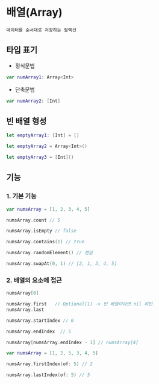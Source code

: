 # 배열(Array)
    데이터를 순서대로 저장하는 컬렉션

## 타입 표기
+ 정식문법
~~~swift
var numArray1: Array<Int>
~~~
+ 단축문법
~~~swift
var numArray2: [Int]
~~~


## 빈 배열 형성
~~~swift
let emptyArray1: [Int] = []

let emptyArray2 = Array<Int>()

let emptyArray3 = [Int]()
~~~

## 기능
### 1. 기본 기능
~~~swift
var numsArray = [1, 2, 3, 4, 5]

numsArray.count // 5

numsArray.isEmpty // false

numsArray.contains(1) // true

numsArray.randomElement() // 랜덤

numsArray.swapAt(0, 1) // [2, 1, 3, 4, 5]
~~~

### 2. 배열의 요소에 접근
~~~swift
numsArray[0]
~~~
~~~swift
numsArray.first   // Optional(1) -> 빈 배열이라면 nil 리턴
numsArray.last
~~~
~~~swift
numsArray.startIndex // 0

numsArray.endIndex  // 5

numsArray[numsArray.endIndex - 1] // numsArray[4]
~~~
~~~swift
var numsArray = [1, 2, 5, 3, 4, 5]

numsArray.firstIndex(of: 5) // 2

numsArray.lastIndex(of: 5) // 5
~~~